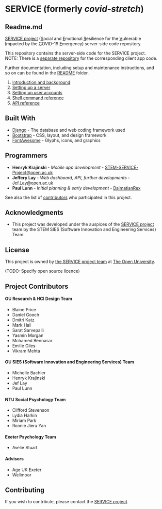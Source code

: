 # SERVICE (formerly *covid-stretch*)

## Readme.md

[SERVICE project](https://serviceproject.org.uk) (<u>S</u>ocial and <u>E</u>motional <u>R</u>esilience for the <u>V</u>ulnerable <u>I</u>mpacted by the <u>C</u>OVID-19 <u>E</u>mergency) server-side code repository.

This repository contains the server-side code for the SERVICE project. NOTE: There is a [separate repository](https://github.com/OU-STEM-SIES/SERVICE_mobile) for the corresponding client app code.

Further documentation, including setup and maintenance instructions, and so on can be found in the [README](README/README.md) folder.

1. [Introduction and background](README/Introduction.md)
1. [Setting up a server](README/ServerSetup.md)
1. [Setting up user accounts](README/UserSetup.md)
1. [Shell command reference](README/ShellReference.md)
1. [API reference](README/ApiReference.md)

## Built With

* [Django](https://www.djangoproject.com) - The database and web coding framework used
* [Bootstrap](https://getbootstrap.com) - CSS, layout, and design framework
* [FontAwesome](https://fontawesome.com) - Glyphs, icons, and graphics

## Programmers

* **Henryk Krajinski** - *Mobile app development* - [STEM-SERVICE-Project@open.ac.uk](mailto:STEM-SERVICE-Project@open.ac.uk)
* **Jeffery Lay** - *Web dashboard, API, further developments* - [Jef.Lay@open.ac.uk](mailto:Jef.Lay@open.ac.uk)
* **Paul Lunn** - *Initial planning & early development* - [DalmatianRex](https://github.com/dalmatianrex/covid-stretch)

See also the list of <a href="#Contributors">contributors</a> who participated in this project.

## Acknowledgments

* This project was developed under the auspices of the [SERVICE project](https://serviceproject.org.uk) team by the STEM SIES (Software Innovation and Engineering Services) Team.

## License

This project is owned by [the SERVICE project team](mailto:STEM-SERVICE-Project@open.ac.uk?subject=SERVICE%20project%20code%20repository) at [The Open University](http://www.open.ac.uk).

(TODO: Specify open source licence)

<a name="Contributors"></a>
## Project Contributors

#### OU Research & HCI Design Team
* Blaine Price
* Daniel Gooch
* Dmitri Katz
* Mark Hall
* Sarat Sarvepalli
* Yasmin Morgan
* Mohamed Bennasar
* Emilie Giles
* Vikram Mehta

#### OU SIES (Software Innovation and Engineering Services) Team
* Michelle Bachler
* Henryk Krajinski
* Jef Lay
* Paul Lunn

#### NTU Social Psychology Team
* Clifford Stevenson
* Lydia Harkin
* Miriam Park
* Ronnie Jieru Yan

#### Exeter Psychology Team
* Avelie Stuart

#### Advisors
* Age UK Exeter
* Wellmoor

## Contributing

If you wish to contribute, please contact the [SERVICE project](mailto:STEM-SERVICE-Project@open.ac.uk).
